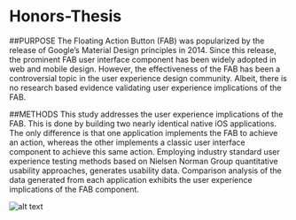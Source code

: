 # Honors-Thesis

##PURPOSE
The Floating Action Button (FAB) was popularized by the release of Google’s Material Design principles in 2014. Since this release, the prominent FAB user interface component has been widely adopted in web and mobile design. However, the effectiveness of the FAB has been a controversial topic in the user experience design community. Albeit, there is no research based evidence validating user experience implications of the FAB.

##METHODS
This study addresses the user experience implications of the FAB. This is done by building two nearly identical native iOS applications. The only difference is that one application implements the FAB to achieve an action, whereas the other implements a classic user interface component to achieve this same action. Employing industry standard user experience testing methods based on Nielsen Norman Group quantitative usability approaches, generates usability data. Comparison analysis of the data generated from each application exhibits the user experience implications of the FAB component.


![alt text](http://stevejones.io/img/projects/honors-thesis/honors-thesis.png "Floating Action Button")
